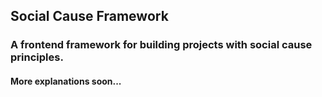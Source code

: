 ## Social Cause Framework

### A frontend framework for building projects with social cause principles.


#### More explanations soon...


